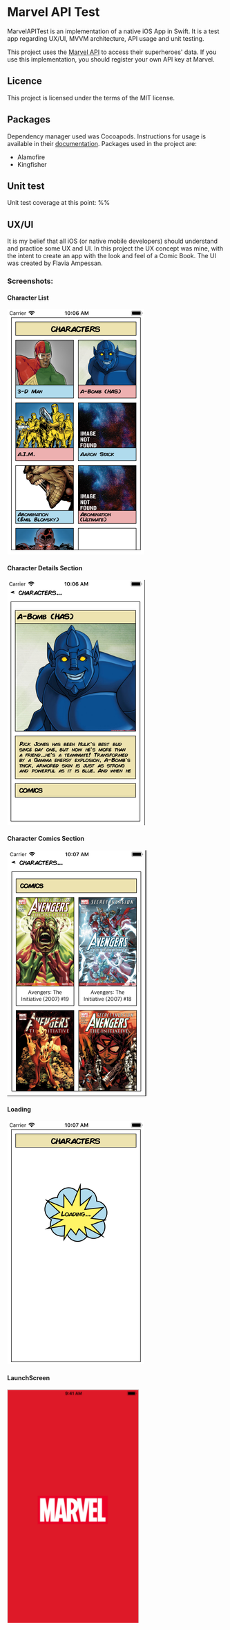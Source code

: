 #  Marvel API Test
MarvelAPITest is an implementation of a native iOS App in Swift. It is a test app regarding UX/UI, MVVM architecture, API usage and unit testing. 

This project uses the [Marvel API](https://developer.marvel.com/) to access their superheroes' data. If you use this implementation, you should register your own API key at Marvel.

## Licence
This project is licensed under the terms of the MIT license.

## Packages
Dependency manager used was Cocoapods. Instructions for usage is available in their [documentation](https://guides.cocoapods.org/). Packages used in the project are:
* Alamofire
* Kingfisher

## Unit test
Unit test coverage at this point: %%

## UX/UI
It is my belief that all iOS (or native mobile developers) should understand and practice some UX and UI. In this project the UX concept was mine, with the intent to create an app with the look and feel of a Comic Book. The UI was created by Flavia Ampessan.

### Screenshots:

#### Character List

![Character List](https://github.com/lucianosky/MarvelAPITest/blob/develop/Screenshots/CharactersList.png "Character List")

#### Character Details Section

![Character Details Section](https://github.com/lucianosky/MarvelAPITest/blob/develop/Screenshots/CharacterDetailsSection.png "Character Details Section")

#### Character Comics Section

![Character Comics Section](https://github.com/lucianosky/MarvelAPITest/blob/develop/Screenshots/CharacterComicsSection.png "Character Comics Section")

#### Loading

![Loading](https://github.com/lucianosky/MarvelAPITest/blob/develop/Screenshots/Loading.png "Loading")

#### LaunchScreen

![Launch Screen](https://github.com/lucianosky/MarvelAPITest/blob/develop/Screenshots/LaunchScreen.png "Launch Screen")
